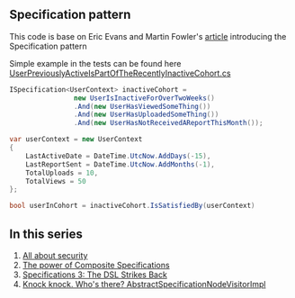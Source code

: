 ## Specification pattern
This code is base on Eric Evans and Martin Fowler's [article](http://martinfowler.com/apsupp/spec.pdf) introducing the Specification pattern

Simple example in the tests can be found here
[UserPreviouslyActiveIsPartOfTheRecentlyInactiveCohort.cs](SpecificationTests/UserPreviouslyActiveIsPartOfTheRecentlyInactiveCohort.cs)

```csharp
ISpecification<UserContext> inactiveCohort =
                new UserIsInactiveForOverTwoWeeks()
                .And(new UserHasViewedSomeThing())
                .And(new UserHasUploadedSomeThing())
                .And(new UserHasNotReceivedAReportThisMonth());

var userContext = new UserContext
{
    LastActiveDate = DateTime.UtcNow.AddDays(-15),
    LastReportSent = DateTime.UtcNow.AddMonths(-1),
    TotalUploads = 10,
    TotalViews = 50
};

bool userInCohort = inactiveCohort.IsSatisfiedBy(userContext)
```

In this series
--------------

1. [All about security](docs/All-about-security.md)
2. [The power of Composite Specifications](docs/Composite-specifications.md)
3. [Specifications 3: The DSL Strikes Back](docs/Specifications-dsl.md)
4. [Knock knock. Who's there? AbstractSpecificationNodeVisitorImpl](docs/Specification-visitor.md)
